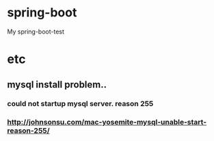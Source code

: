 # spring-boot
My spring-boot-test


# etc
## mysql install problem..
### could not startup mysql server. reason 255
### http://johnsonsu.com/mac-yosemite-mysql-unable-start-reason-255/
